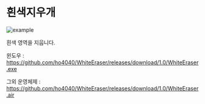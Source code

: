 # 흰색지우개

![example](http://i.imgur.com/v5vN99w.png)

흰색 영역을 지웁니다.


윈도우 : https://github.com/ho4040/WhiteEraser/releases/download/1.0/WhiteEraser.exe

그외 운영체제 : https://github.com/ho4040/WhiteEraser/releases/download/1.0/WhiteEraser.air

